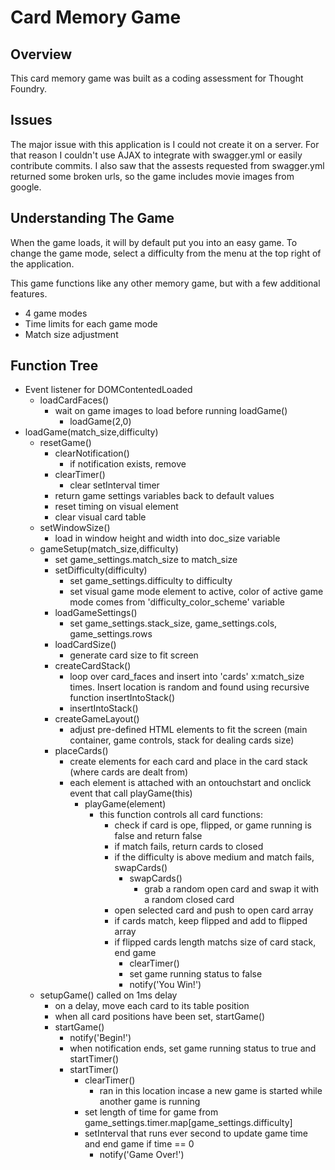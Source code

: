 Card Memory Game
=====================

Overview
---------------------
This card memory game was built as a coding assessment for Thought Foundry.

Issues
---------------------
The major issue with this application is I could not create it on a server. For that reason I couldn't use AJAX to integrate with swagger.yml or easily contribute commits. I also saw that the assests requested from swagger.yml returned some broken urls, so the game includes movie images from google.

Understanding The Game
---------------------
When the game loads, it will by default put you into an easy game. To change the game mode, select a difficulty from the menu at the top right of the application.

This game functions like any other memory game, but with a few additional features.
- 4 game modes
- Time limits for each game mode
- Match size adjustment

Function Tree
---------------------
- Event listener for DOMContentedLoaded
	- loadCardFaces()
		- wait on game images to load before running loadGame()
			- loadGame(2,0)
- loadGame(match_size,difficulty)
	- resetGame()
		- clearNotification()
			- if notification exists, remove
		- clearTimer()
			- clear setInterval timer
		-	return game settings variables back to default values
		- reset timing on visual element
		- clear visual card table
	- setWindowSize()
		- load in window height and width into doc_size variable  
	- gameSetup(match_size,difficulty)
		- set game_settings.match_size to match_size
		- setDifficulty(difficulty)
			- set game_settings.difficulty to difficulty
			- set visual game mode element to active, color of active game mode comes from 'difficulty_color_scheme' variable
		- loadGameSettings()
			- set game_settings.stack_size, game_settings.cols, game_settings.rows
		- loadCardSize()
			- generate card size to fit screen
		- createCardStack()
			- loop over card_faces and insert into 'cards' x:match_size times. Insert location is random and found using recursive function insertIntoStack()
			- insertIntoStack()
		- createGameLayout()
			- adjust pre-defined HTML elements to fit the screen (main container, game controls, stack for dealing cards size)
		- placeCards()
			- create elements for each card and place in the card stack (where cards are dealt from)
			- each element is attached with an ontouchstart and onclick event that call playGame(this)
				- playGame(element)
					- this function controls all card functions:
						- check if card is ope, flipped, or game running is false and return false
						- if match fails, return cards to closed
						- if the difficulty is above medium and match fails, swapCards()
							- swapCards()
								- grab a random open card and swap it with a random closed card
						- open selected card and push to open card array
						- if cards match, keep flipped and add to flipped array
						- if flipped cards length matchs size of card stack, end game
							- clearTimer()
							- set game running status to false
							- notify('You Win!')
	- setupGame() called on 1ms delay
		- on a delay, move each card to its table position
		- when all card positions have been set, startGame()
		- startGame()
			- notify('Begin!')
			- when notification ends, set game running status to true and startTimer()
			- startTimer()
				- clearTimer()
					- ran in this location incase a new game is started while another game is running
				- set length of time for game from game_settings.timer.map[game_settings.difficulty]
				- setInterval that runs ever second to update game time and end game if time == 0
					- notify('Game Over!')
